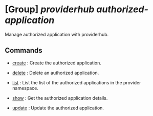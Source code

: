 # [Group] _providerhub authorized-application_

Manage authorized application with providerhub.

## Commands

- [create](/Commands/providerhub/authorized-application/_create.md)
: Create the authorized application.

- [delete](/Commands/providerhub/authorized-application/_delete.md)
: Delete an authorized application.

- [list](/Commands/providerhub/authorized-application/_list.md)
: List the list of the authorized applications in the provider namespace.

- [show](/Commands/providerhub/authorized-application/_show.md)
: Get the authorized application details.

- [update](/Commands/providerhub/authorized-application/_update.md)
: Update the authorized application.
